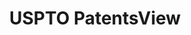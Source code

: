 ---
layout: default
bigquery: https://console.cloud.google.com/bigquery?p=patents-public-data&d=patentsview&page=dataset
citation: Attribution should be given to PatentsView for use, distribution, or derivative
  works.
code: https://github.com/CSSIP-AIR/PatentsView-Code-Snippets/
contributors: USPTO
cost: None
description: 'PatentsView includes US patent data including raw data (summaries, applications,
  pregrant applications), disambugations of inventors and assignees, and inventor
  gender estimates.  Also foreign priority data, # of figures and sheets, and government
  interest statements.'
documentation: https://patentsview.org/query/builder-faqs
last_edit: 04/11/2022, 15:29:15
location: https://patentsview.org/
maintained_by: USPTO
record_creation_timestamp: 12/2/2020 17:20:46
schema_fields:
- subgroup
- disamb_inventor_id_20190820
- num_claims
- disamb_assignee_id_20191008
- citation_id
- num_sheets
- latlong
- male_flag
- text
- group
- state_fips
- title
- organization_id
- publication_number
- disamb_inventor_id_20170307
- lapse_of_patent
- doc_type
- county_fips
- disamb_inventor_id_20190312
- ipc_version_indicator
- doctype
- main_group
- disamb_assignee_id_20200331
- section_id
- latin_name
- term_grant
- sector_title
- withdrawn
- subclass
- county
- attribution_status
- disamb_assignee_id_20190820
- contract_award_number
- patent_id
- country
- lname
- id
- action_date
- country_transformed
- level_two
- field_id
- rawinventor_id
- role
- disclaimer_date
- disamb_inventor_id_20201229
- date
- _102_date
- classification_level
- exemplary
- f371_date
- disamb_assignee_id_20191231
- kind
- location_id
- level_three
- inventor_id
- number
- variety
- length
- term_extension
- classification_data_source
- num
- series_code
- filename
- longitude
- disamb_inventor_id_20171003
- category
- relkind
- gi_statement
- disamb_inventor_id_20200929
- category_id
- ipc_class
- section
- designation
- name_first
- level_one
- classification_value
- status
- applicant_type
- disamb_inventor_id_20180528
- latitude
- abstract
- organization
- name_last
- dependent
- assignee_id
- disamb_inventor_id_20191231
- disamb_assignee_id_20181127
- reldocno
- uuid
- subsection_id
- disamb_inventor_id_20191008
- rawassignee_id
- group_id
- rawlocation_id
- disamb_inventor_id_20170808
- name
- _371_date
- f102_date
- subclass_id
- disamb_inventor_id_20200331
- type
- term_disclaimer
- disamb_inventor_id_20200630
- disamb_inventor_id_20171226
- rule_47
- fname
- disamb_inventor_id_20181127
- subgroup_id
- disamb_assignee_id_20190312
- field_title
- sequence
- deceased
- disamb_assignee_id_20200630
- state
- application_id
- male
- lawyer_id
- classification_status
- subcategory_id
- mainclass_id
- city
- disamb_assignee_id_20200929
- symbol_position
- num_figures
- rel_id
shortname: patentsview
tags:
- disambiguation
- United States
- gender
terms_of_use: Creative Commons Attribution 4.0 International License.
timeframe: 1963-1999
title: USPTO PatentsView
uuid: cf1780b1-e265-4e49-8d1d-83b9cfe0fd9a
---